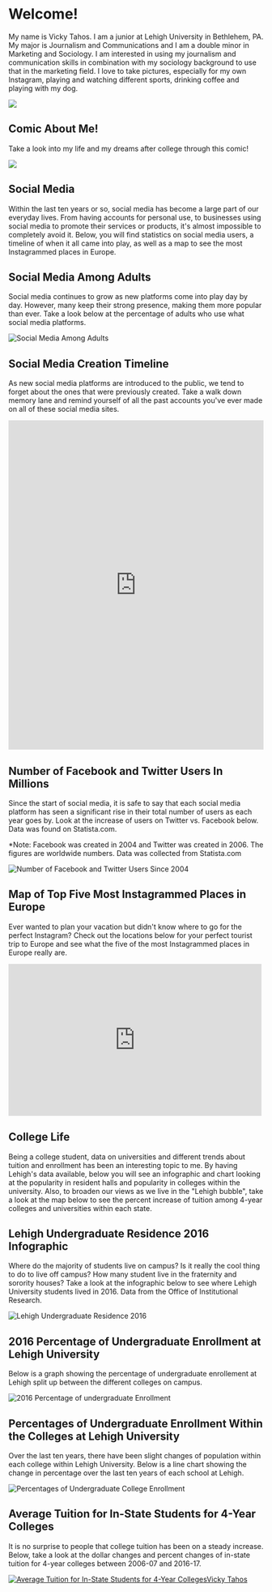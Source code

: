 # Welcome!

My name is Vicky Tahos. I am a junior at Lehigh University in Bethlehem, PA. My major is Journalism and Communications and I am a double minor in Marketing and Sociology. I am interested in using my journalism and communication skills in combination with my sociology background to use that in the marketing field. I love to take pictures, especially for my own Instagram, playing and watching different sports, drinking coffee and playing with my dog.

![](https://github.com/VickyTahos/VickyTahos.github.io/blob/master/DSC_0352.jpg?raw=true)

## Comic About Me!

Take a look into my life and my dreams after college through this comic!

![](https://github.com/VickyTahos/VickyTahos.github.io/blob/master/Screen%20Shot%202017-10-09%20at%2011.25.26%20AM.png?raw=true)




## Social Media
Within the last ten years or so, social media has become a large part of our everyday lives. From having accounts for personal use, to businesses using social media to promote their services or products, it's almost impossible to completely avoid it. Below, you will find statistics on social media users, a timeline of when it all came into play, as well as a map to see the most Instagrammed places in Europe.




## Social Media Among Adults

Social media continues to grow as new platforms come into play day by day. However, many keep their strong presence, making them more popular than ever. Take a look below at the percentage of adults who use what social media platforms.

![Social Media Among Adults](https://github.com/VickyTahos/VickyTahos.github.io/blob/master/Popular%20Social%20Media%20Platform.png?raw=true)




## Social Media Creation Timeline

As new social media platforms are introduced to the public, we tend to forget about the ones that were previously created. Take a walk down memory lane and remind yourself of all the past accounts you've ever made on all of these social media sites.

<iframe src='https://cdn.knightlab.com/libs/timeline3/latest/embed/index.html?source=1QKIMNjojfy2aBt8nVYx8NEillxwi4QY127DxLa_w2KE&font=Default&lang=en&initial_zoom=2&height=650' width='100%' height='650' webkitallowfullscreen mozallowfullscreen allowfullscreen frameborder='0'></iframe>




## Number of Facebook and Twitter Users In Millions

Since the start of social media, it is safe to say that each social media platform has seen a significant rise in their total number of users as each year goes by. Look at the increase of users on Twitter vs. Facebook below. Data was found on Statista.com.

*Note: Facebook was created in 2004 and Twitter was created in 2006. The figures are worldwide numbers. Data was collected from Statista.com

![Number of Facebook and Twitter Users Since 2004](https://github.com/VickyTahos/VickyTahos.github.io/blob/master/NumberofUsersforFacebookandTwitterInMillions.png?raw=true)




## Map of Top Five Most Instagrammed Places in Europe

Ever wanted to plan your vacation but didn't know where to go for the perfect Instagram? Check out the locations below for your perfect tourist trip to Europe and see what the five of the most Instagrammed places in Europe really are.

<iframe width="500" height="300" scrolling="no" frameborder="no" src="https://fusiontables.google.com/embedviz?q=select+col1+from+1u379AGOMbj6feSxS7F8NJASHfAlIi9gT3bH3qKVT&amp;viz=MAP&amp;h=false&amp;lat=45.135135498326555&amp;lng=11.802906200000052&amp;t=1&amp;z=4&amp;l=col1&amp;y=2&amp;tmplt=2&amp;hml=ONE_COL_LAT_LNG"></iframe>




## College Life
Being a college student, data on universities and different trends about tuition and enrollment has been an interesting topic to me. By having Lehigh's data available, below you will see an infographic and chart looking at the popularity in resident halls and popularity in colleges within the university. Also, to broaden our views as we live in the "Lehigh bubble", take a look at the map below to see the percent increase of tuition among 4-year colleges and universities within each state.




## Lehigh Undergraduate Residence 2016 Infographic 

Where do the majority of students live on campus? Is it really the cool thing to do to live off campus? How many student live in the fraternity and sorority houses? Take a look at the infographic below to see where Lehigh University students lived in 2016. Data from the Office of Institutional Research.

![Lehigh Undergraduate Residence 2016](https://github.com/VickyTahos/VickyTahos.github.io/blob/master/Lehigh%20Undergrad%20Residence.png?raw=true)




## 2016 Percentage of Undergraduate Enrollment at Lehigh University

Below is a graph showing the percentage of undergraduate enrollement at Lehigh split up between the different colleges on campus. 

![2016 Percentage of undergraduate Enrollment](https://github.com/VickyTahos/VickyTahos.github.io/blob/master/2016PercentofUndergraduateEnrollment.png?raw=true)
    
  
  
  
## Percentages of Undergraduate Enrollment Within the Colleges at Lehigh University 

Over the last ten years, there have been slight changes of population within each college within Lehigh University. Below is a line chart showing the change in percentage over the last ten years of each school at Lehigh.

![Percentages of Undergraduate College Enrollment](https://github.com/VickyTahos/VickyTahos.github.io/blob/master/PercentagesofUndergraduateEnrollmentinEachCollege.png?raw=true)




## Average Tuition for In-State Students for 4-Year Colleges

It is no surprise to people that college tuition has been on a steady increase. Below, take a look at the dollar changes and percent changes of in-state tuition for 4-year colleges between 2006-07 and 2016-17.


<html>
  <div class='tableauPlaceholder' id='viz1507565276918' style='position: relative'><noscript><a href='#'><img alt='Average  Tuition for In-State Students for 4-Year CollegesVicky Tahos ' src='https:&#47;&#47;public.tableau.com&#47;static&#47;images&#47;F7&#47;F7DGTP4PD&#47;1_rss.png' style='border: none' /></a></noscript><object class='tableauViz'  style='display:none;'><param name='host_url' value='https%3A%2F%2Fpublic.tableau.com%2F' /> <param name='embed_code_version' value='2' /> <param name='path' value='shared&#47;F7DGTP4PD' /> <param name='toolbar' value='yes' /><param name='static_image' value='https:&#47;&#47;public.tableau.com&#47;static&#47;images&#47;F7&#47;F7DGTP4PD&#47;1.png' /> <param name='animate_transition' value='yes' /><param name='display_static_image' value='yes' /><param name='display_spinner' value='yes' /><param name='display_overlay' value='yes' /><param name='display_count' value='yes' /><param name='filter' value='publish=yes' /></object></div>                <script type='text/javascript'>                    var divElement = document.getElementById('viz1507565276918');                    var vizElement = divElement.getElementsByTagName('object')[0];                    vizElement.style.width='985px';vizElement.style.height='929px';                    var scriptElement = document.createElement('script');                    scriptElement.src = 'https://public.tableau.com/javascripts/api/viz_v1.js';                    vizElement.parentNode.insertBefore(scriptElement, vizElement);                </script>
  </html>
